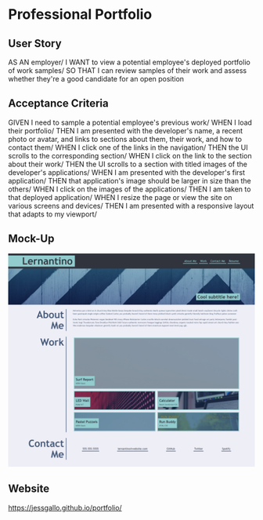 # Professional Portfolio

## User Story
AS AN employer/
I WANT to view a potential employee's deployed portfolio of work samples/
SO THAT I can review samples of their work and assess whether they're a good candidate for an open position

## Acceptance Criteria
GIVEN I need to sample a potential employee's previous work/
WHEN I load their portfolio/
THEN I am presented with the developer's name, a recent photo or avatar, and links to sections about them, their work, and how to contact them/
WHEN I click one of the links in the navigation/
THEN the UI scrolls to the corresponding section/
WHEN I click on the link to the section about their work/
THEN the UI scrolls to a section with titled images of the developer's applications/
WHEN I am presented with the developer's first application/
THEN that application's image should be larger in size than the others/
WHEN I click on the images of the applications/
THEN I am taken to that deployed application/
WHEN I resize the page or view the site on various screens and devices/
THEN I am presented with a responsive layout that adapts to my viewport/

## Mock-Up
![mock-up](assets/css/images/Portfolio.png)

## Website
https://jessgallo.github.io/portfolio/